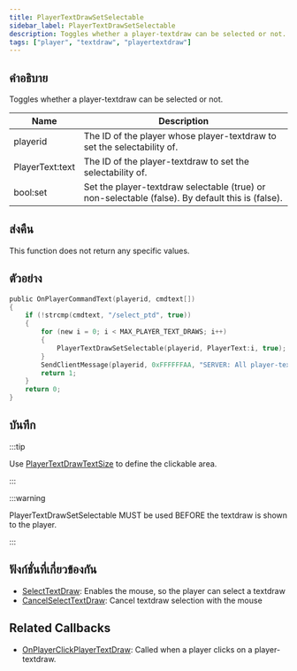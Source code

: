 ```yaml
---
title: PlayerTextDrawSetSelectable
sidebar_label: PlayerTextDrawSetSelectable
description: Toggles whether a player-textdraw can be selected or not.
tags: ["player", "textdraw", "playertextdraw"]
---
```


## คำอธิบาย

Toggles whether a player-textdraw can be selected or not.

| Name            | Description                                                                                      |
|-----------------|--------------------------------------------------------------------------------------------------|
| playerid        | The ID of the player whose player-textdraw to set the selectability of.                          |
| PlayerText:text | The ID of the player-textdraw to set the selectability of.                                       |
| bool:set        | Set the player-textdraw selectable (true) or non-selectable (false). By default this is (false). |

## ส่งคืน

This function does not return any specific values.

## ตัวอย่าง

```c
public OnPlayerCommandText(playerid, cmdtext[])
{
    if (!strcmp(cmdtext, "/select_ptd", true))
    {
        for (new i = 0; i < MAX_PLAYER_TEXT_DRAWS; i++)
        {
            PlayerTextDrawSetSelectable(playerid, PlayerText:i, true);
        }
        SendClientMessage(playerid, 0xFFFFFFAA, "SERVER: All player-textdraws can be selected now!");
        return 1;
    }
    return 0;
}
```

## บันทึก

:::tip

Use [PlayerTextDrawTextSize](PlayerTextDrawTextSize) to define the clickable area.

:::

:::warning

PlayerTextDrawSetSelectable MUST be used BEFORE the textdraw is shown to the player.

:::

## ฟังก์ชั่นที่เกี่ยวข้องกัน

- [SelectTextDraw](SelectTextDraw): Enables the mouse, so the player can select a textdraw
- [CancelSelectTextDraw](CancelSelectTextDraw): Cancel textdraw selection with the mouse

## Related Callbacks

- [OnPlayerClickPlayerTextDraw](../callbacks/OnPlayerClickPlayerTextDraw): Called when a player clicks on a player-textdraw.

